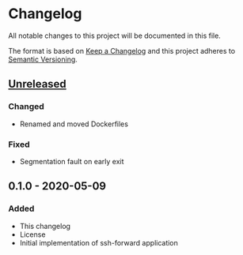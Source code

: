 # Changelog
All notable changes to this project will be documented in this file.

The format is based on [Keep a Changelog](http://keepachangelog.com/en/1.0.0/)
and this project adheres to [Semantic Versioning](http://semver.org/spec/v2.0.0.html).

## [Unreleased]
### Changed
- Renamed and moved Dockerfiles
### Fixed
- Segmentation fault on early exit

## 0.1.0 - 2020-05-09
### Added
- This changelog
- License
- Initial implementation of ssh-forward application

[Unreleased]: https://gitlab.com/personal-assistant-bot/infrastructure/ssh-forward/compare/v0.1.0...master
